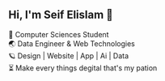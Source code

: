 ## Hi, I'm Seif Elislam 💫 </br> 
🧠 Computer Sciences Student</br>
🌏 Data Engineer & Web Technologies</br>
🪐 Design | Website | App | Ai | Data </br>
⏳ Make every things degital that's my pation </br>    
